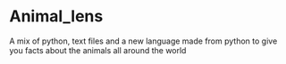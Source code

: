 # Animal_lens
A mix of python, text files and a new language made from python to give you facts about the animals all around the world 
